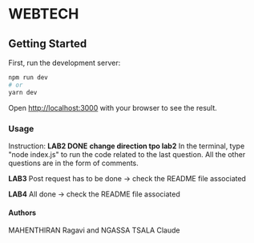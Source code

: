 # WEBTECH

## Getting Started

First, run the development server:

```bash
npm run dev
# or
yarn dev
```

Open [http://localhost:3000](http://localhost:3000) with your browser to see the result.

### Usage

Instruction:
**LAB2 DONE**
**change direction tpo lab2**
In the terminal, type "node index.js" to run the code related to the last question.
All the other questions are in the form of comments.

**LAB3**
Post request has to be done -> check the README file associated

**LAB4**
All done -> check the README file associated

#### Authors

MAHENTHIRAN Ragavi and NGASSA TSALA Claude
